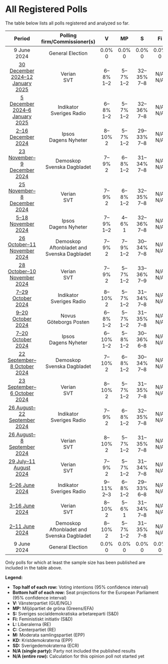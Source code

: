 # All Registered Polls

The table below lists all polls registered and analyzed so far.

| Period     | Polling firm/Commissioner(s) | V | MP | S | Fi | L | C | M | KD | SD |
|:----------:|:----------------------------:|:--:|:--:|:--:|:--:|:--:|:--:|:--:|:--:|:--:|
| 9 June 2024 | General Election | 0.0% <br> 0 | 0.0% <br> 0 | 0.0% <br> 0 | 0.0% <br> 0 | 0.0% <br> 0 | 0.0% <br> 0 | 0.0% <br> 0 | 0.0% <br> 0 | 0.0% <br> 0 |
| [30 December 2024–12 January 2025](2025-01-12-Verian.html) | Verian <br> SVT | 6–8% <br> 1–2 | 5–7% <br> 1–2 | 32–35% <br> 7–8 | N/A <br> N/A | 2–4% <br> 0 | 4–5% <br> 0–1 | 18–21% <br> 4–5 | 3–5% <br> 0–1 | 19–22% <br> 4–5 |
| [5 December 2024–6 January 2025](2025-01-06-Indikator.html) | Indikator <br> Sveriges Radio | 6–8% <br> 1–2 | 5–7% <br> 1–2 | 32–36% <br> 7–8 | N/A <br> N/A | 3–4% <br> 0–1 | 4–6% <br> 0–1 | 17–20% <br> 4–5 | 3–4% <br> 0–1 | 20–23% <br> 4–5 |
| [2–16 December 2024](2024-12-16-Ipsos.html) | Ipsos <br> Dagens Nyheter | 8–10% <br> 2 | 5–7% <br> 1–2 | 29–33% <br> 7–8 | N/A <br> N/A | 2–4% <br> 0 | 5–7% <br> 1–2 | 17–21% <br> 4–5 | 2–4% <br> 0 | 19–23% <br> 4–5 |
| [23 November–9 December 2024](2024-12-09-Demoskop.html) | Demoskop <br> Svenska Dagbladet | 7–9% <br> 2 | 6–8% <br> 1–2 | 31–34% <br> 7–8 | N/A <br> N/A | 2–3% <br> 0 | 4–5% <br> 0–1 | 18–21% <br> 4–5 | 3–4% <br> 0–1 | 19–22% <br> 4–5 |
| [25 November–8 December 2024](2024-12-08-Verian.html) | Verian <br> SVT | 7–9% <br> 2 | 6–8% <br> 1–2 | 32–35% <br> 7–8 | N/A <br> N/A | 3–4% <br> 0 | 4–6% <br> 1 | 18–20% <br> 4–5 | 3–5% <br> 0–1 | 18–21% <br> 4–5 |
| [5–18 November 2024](2024-11-18-Ipsos.html) | Ipsos <br> Dagens Nyheter | 7–9% <br> 1–2 | 4–6% <br> 1 | 32–36% <br> 7–8 | N/A <br> N/A | 3–5% <br> 0–1 | 4–6% <br> 1 | 17–21% <br> 4–5 | 3–5% <br> 0–1 | 19–23% <br> 4–5 |
| [26 October–11 November 2024](2024-11-11-Demoskop.html) | Demoskop <br> Aftonbladet and Svenska Dagbladet | 7–9% <br> 2 | 7–9% <br> 1–2 | 30–34% <br> 7–8 | N/A <br> N/A | 2–4% <br> 0 | 4–6% <br> 0–1 | 19–22% <br> 4–5 | 3–5% <br> 0–1 | 18–21% <br> 4–5 |
| [28 October–10 November 2024](2024-11-10-Verian.html) | Verian <br> SVT | 7–9% <br> 2 | 5–7% <br> 1–2 | 33–36% <br> 7–9 | N/A <br> N/A | 2–4% <br> 0 | 4–5% <br> 0–1 | 18–21% <br> 4–5 | 3–5% <br> 0–1 | 18–20% <br> 4–5 |
| [7–29 October 2024](2024-10-29-Indikator.html) | Indikator <br> Sveriges Radio | 8–10% <br> 2 | 5–7% <br> 1–2 | 31–34% <br> 7–8 | N/A <br> N/A | 3–4% <br> 0 | 5–6% <br> 1 | 17–19% <br> 4–5 | 3–4% <br> 0 | 20–22% <br> 5 |
| [9–20 October 2024](2024-10-20-Novus.html) | Novus <br> Göteborgs Posten | 6–8% <br> 1–2 | 5–7% <br> 1–2 | 31–35% <br> 7–8 | N/A <br> N/A | 3–4% <br> 0–1 | 4–6% <br> 1 | 18–21% <br> 4–5 | 3–5% <br> 0–1 | 19–22% <br> 4–5 |
| [7–20 October 2024](2024-10-20-Ipsos.html) | Ipsos <br> Dagens Nyheter | 6–10% <br> 1–2 | 5–8% <br> 1–2 | 30–36% <br> 6–8 | N/A <br> N/A | 3–5% <br> 0–1 | 4–7% <br> 0–1 | 16–21% <br> 3–5 | 3–5% <br> 0–1 | 17–22% <br> 4–5 |
| [22 September–8 October 2024](2024-10-08-Demoskop.html) | Demoskop <br> Svenska Dagbladet | 7–10% <br> 2 | 6–8% <br> 1–2 | 30–34% <br> 7–8 | N/A <br> N/A | 3–4% <br> 0 | 4–6% <br> 1 | 19–22% <br> 4–5 | 3–4% <br> 0–1 | 18–21% <br> 4–5 |
| [23 September–6 October 2024](2024-10-06-Verian.html) | Verian <br> SVT | 8–10% <br> 2 | 5–7% <br> 1–2 | 31–35% <br> 7–8 | N/A <br> N/A | 3–4% <br> 0 | 4–5% <br> 0–1 | 18–21% <br> 4–5 | 4–5% <br> 0–1 | 18–21% <br> 4–5 |
| [26 August–22 September 2024](2024-09-22-Indikator.html) | Indikator <br> Sveriges Radio | 7–9% <br> 2 | 6–8% <br> 1–2 | 32–35% <br> 7–8 | N/A <br> N/A | 3–4% <br> 0–1 | 4–6% <br> 1 | 18–21% <br> 4–5 | 3–4% <br> 0–1 | 18–21% <br> 4–5 |
| [26 August–8 September 2024](2024-09-08-Verian.html) | Verian <br> SVT | 8–10% <br> 2 | 5–7% <br> 1–2 | 31–35% <br> 7–8 | N/A <br> N/A | 3–4% <br> 0 | 4–6% <br> 1 | 19–22% <br> 4–5 | 3–4% <br> 0 | 17–20% <br> 4–5 |
| [29 July–11 August 2024](2024-08-11-Verian.html) | Verian <br> SVT | 7–9% <br> 2 | 5–7% <br> 1–2 | 31–34% <br> 7–8 | N/A <br> N/A | 2–4% <br> 0 | 4–6% <br> 1 | 19–21% <br> 4–5 | 3–4% <br> 0–1 | 19–21% <br> 4–5 |
| [5–26 June 2024](2024-06-26-Indikator.html) | Indikator <br> Sveriges Radio | 9–11% <br> 2–3 | 6–8% <br> 1–2 | 29–33% <br> 6–8 | N/A <br> N/A | 3–5% <br> 0–1 | 4–6% <br> 1 | 18–21% <br> 4–5 | 3–5% <br> 0–1 | 17–20% <br> 4–5 |
| [3–16 June 2024](2024-06-16-Verian.html) | Verian <br> SVT | 8–10% <br> 2 | 5–6% <br> 1 | 31–34% <br> 7–8 | N/A <br> N/A | 3–4% <br> 0 | 5–6% <br> 1 | 18–20% <br> 4–5 | 4–5% <br> 0–1 | 18–20% <br> 4–5 |
| [2–11 June 2024](2024-06-11-Demoskop.html) | Demoskop <br> Aftonbladet and Svenska Dagbladet | 8–10% <br> 2 | 5–7% <br> 1–2 | 31–35% <br> 7–8 | N/A <br> N/A | 2–3% <br> 0 | 4–5% <br> 0–1 | 17–20% <br> 4–5 | 3–4% <br> 0–1 | 20–23% <br> 5 |
| 9 June 2024 | General Election | 0.0% <br> 0 | 0.0% <br> 0 | 0.0% <br> 0 | 0.0% <br> 0 | 0.0% <br> 0 | 0.0% <br> 0 | 0.0% <br> 0 | 0.0% <br> 0 | 0.0% <br> 0 |

Only polls for which at least the sample size has been published are included in the table above.

**Legend:**
+ **Top half of each row:** Voting intentions (95% confidence interval)
+ **Bottom half of each row:** Seat projections for the European Parliament (95% confidence interval)
+ **V:** Vänsterpartiet (GUE/NGL)
+ **MP:** Miljöpartiet de gröna (Greens/EFA)
+ **S:** Sveriges socialdemokratiska arbetareparti (S&D)
+ **Fi:** Feministiskt initiativ (S&D)
+ **L:** Liberalerna (RE)
+ **C:** Centerpartiet (RE)
+ **M:** Moderata samlingspartiet (EPP)
+ **KD:** Kristdemokraterna (EPP)
+ **SD:** Sverigedemokraterna (ECR)
+ **N/A (single party):** Party not included the published results
+ **N/A (entire row):** Calculation for this opinion poll not started yet

